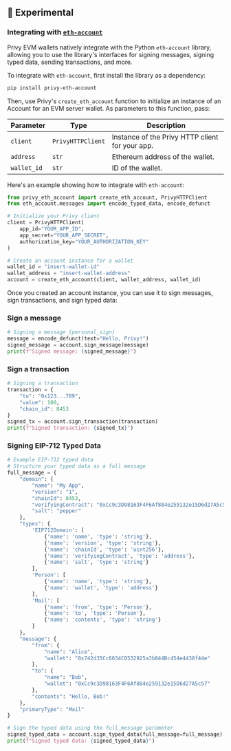 ## 🧪 Experimental

### Integrating with [`eth-account`](https://pypi.org/project/eth-account/)

Privy EVM wallets natively integrate with the Python `eth-account` library, allowing you to use the library's interfaces for signing messages, signing typed data, sending transactions, and more.

To integrate with `eth-account`, first install the library as a dependency:

```sh
pip install privy-eth-account
```

Then, use Privy's `create_eth_account` function to initialize an instance of an Account for an EVM server wallet. As parameters to this function, pass:

| Parameter      | Type          | Description                                |
| ---------- | ------------- | ------------------------------------------ |
| `client` | `PrivyHTTPClient`      | Instance of the Privy HTTP client for your app.                          |
| `address`  | `str` | Ethereum address of the wallet.            |
| `wallet_id` | `str`    | ID of the wallet.           |

Here's an example showing how to integrate with `eth-account`:

```Python
from privy_eth_account import create_eth_account, PrivyHTTPClient
from eth_account.messages import encode_typed_data, encode_defunct

# Initialize your Privy client
client = PrivyHTTPClient(
    app_id="YOUR_APP_ID",
    app_secret="YOUR_APP_SECRET",
    authorization_key="YOUR_AUTHORIZATION_KEY"
)

# Create an account instance for a wallet
wallet_id = "insert-wallet-id"
wallet_address = "insert-wallet-address"
account = create_eth_account(client, wallet_address, wallet_id)
```

Once you created an account instance, you can use it to sign messages, sign transactions, and sign typed data:

### Sign a message

```Python
# Signing a message (personal_sign)
message = encode_defunct(text="Hello, Privy!")
signed_message = account.sign_message(message)
print(f"Signed message: {signed_message}")
```

### Sign a transaction

```Python
# Signing a transaction
transaction = {
    "to": "0x123...789",
    "value": 100,
    "chain_id": 8453
}
signed_tx = account.sign_transaction(transaction)
print(f"Signed transaction: {signed_tx}")
```

### Signing EIP-712 Typed Data

```Python
# Example EIP-712 typed data
# Structure your typed data as a full message
full_message = {
    "domain": {
        "name": "My App",
        "version": "1",
        "chainId": 8453,
        "verifyingContract": "0xCc9c3D98163F4F6Af884e259132e15D6d27A5c57",
        "salt": "pepper"
    },
    "types": {
        'EIP712Domain': [
            {'name': 'name', 'type': 'string'},
            {'name': 'version', 'type': 'string'},
            {'name': 'chainId', 'type': 'uint256'},
            {'name': 'verifyingContract', 'type': 'address'},
            {'name': 'salt', 'type': 'string'}
        ],
        'Person': [
            {'name': 'name', 'type': 'string'},
            {'name': 'wallet', 'type': 'address'}
        ],
        'Mail': [
            {'name': 'from', 'type': 'Person'},
            {'name': 'to', 'type': 'Person'},
            {'name': 'contents', 'type': 'string'}
        ]
    },
    "message": {
        "from": {
            "name": "Alice",
            "wallet": "0x742d35Cc6634C0532925a3b844Bc454e4438f44e"
        },
        "to": {
            "name": "Bob",
            "wallet": "0xCc9c3D98163F4F6Af884e259132e15D6d27A5c57"
        },
        "contents": "Hello, Bob!"
    },
    "primaryType": "Mail"
}

# Sign the typed data using the full_message parameter
signed_typed_data = account.sign_typed_data(full_message=full_message)
print(f"Signed typed data: {signed_typed_data}")
```
